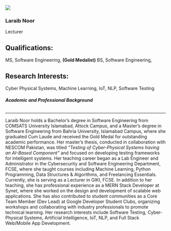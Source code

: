 [![](https://giki.edu.pk/wp-content/uploads/2010/04/Prof-pic1-233x300.jpg)](https://giki.edu.pk/wp-content/uploads/2010/04/Prof-pic1.jpg)
### Laraib Noor 
Lecturer
## Qualifications:
MS, Software Engineering, **(Gold Medalist)**
BS, Software Engineering, 
## Research Interests:
Cyber Physical Systems, Machine Learning, IoT, NLP, Software Testing
###### **Academic and Professional Background**
* * *
Laraib Noor holds a Bachelor’s degree in Software Engineering from COMSATS University Islamabad, Attock Campus, and a Master’s degree in Software Engineering from Bahria University, Islamabad Campus, where she graduated Cum Laude and received the Gold Medal for outstanding academic performance. Her master’s thesis, conducted in collaboration with NESCOM Pakistan, was titled _“Testing of Cyber-Physical Systems having an AI-Based Component”_ and focused on developing testing frameworks for intelligent systems.
Her teaching career began as a Lab Engineer and Administrator in the Cybersecurity and Software Engineering Department, FCSE, where she taught courses including Machine Learning, Python Programming, Data Structures & Algorithms, and Freelancing Essentials. Currently, she is serving as a Lecturer in GIKI, FCSE.
In addition to her teaching, she has professional experience as a MERN Stack Developer at Synet, where she worked on the design and development of scalable web applications. She has also contributed to student communities as a Core Team Member (Dev Lead) at Google Developer Student Clubs, organizing workshops and collaborating with industry professionals to promote technical learning.
Her research interests include Software Testing, Cyber-Physical Systems, Artificial Intelligence, IoT, NLP, and Full Stack Web/Mobile App Development.
